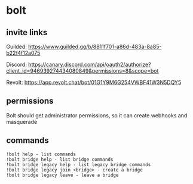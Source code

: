 # bolt

## invite links

Guilded: https://www.guilded.gg/b/8811f701-a86d-483a-8a85-b22f4f12a075

Discord: https://canary.discord.com/api/oauth2/authorize?client_id=946939274434080849&permissions=8&scope=bot

Revolt: https://app.revolt.chat/bot/01G1Y9M6G254VWBF41W3N5DQY5

## permissions

Bolt should get administrator permissions, so it can create webhooks and masquerade

## commands

```
!bolt help - list commands
!bolt bridge help - list bridge commands
!bolt bridge legacy help - list legacy bridge commands
!bolt bridge legacy join <bridge> - create a bridge
!bolt bridge legacy leave - leave a bridge
```